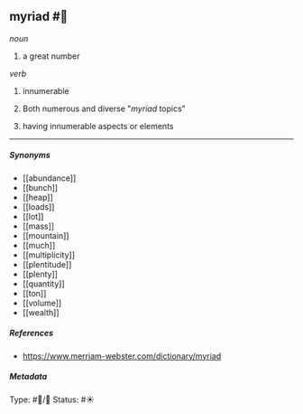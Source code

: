 
## myriad  #🧠 

_noun_

1. a great number

_verb_

1. innumerable

2. Both numerous and diverse
"_myriad_ topics"

3. having innumerable aspects or elements

___

##### Synonyms

-   [[abundance]]
-   [[bunch]]
-   [[heap]]
-   [[loads]]
-   [[lot]]
-   [[mass]]
-   [[mountain]]
-   [[much]]
-   [[multiplicity]]
-   [[plentitude]]
-   [[plenty]]
-   [[quantity]]
-   [[ton]]
-   [[volume]]
-   [[wealth]]

##### References 

- https://www.merriam-webster.com/dictionary/myriad

##### Metadata
Type: #🔵/💬 
Status: #☀️ 